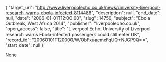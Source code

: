 {
  "target_url": "http://www.liverpoolecho.co.uk/news/university-liverpool-research-warns-ebola-infected-8114486", 
  "description": null, 
  "end_date": null, 
  "date": "2006-01-01T12:00:00", 
  "slug": 14750, 
  "subject": "Ebola Outbreak, West Africa 2014", 
  "publisher": "liverpoolecho.co.uk", 
  "open_access": false, 
  "title": "Liverpool Echo: University of Liverpool research warns Ebola-infected passengers could still enter UK", 
  "record_id": "20060101T120000/W/ObFxuaemxFqUQ+NJGP9Q==", 
  "start_date": null
}

None